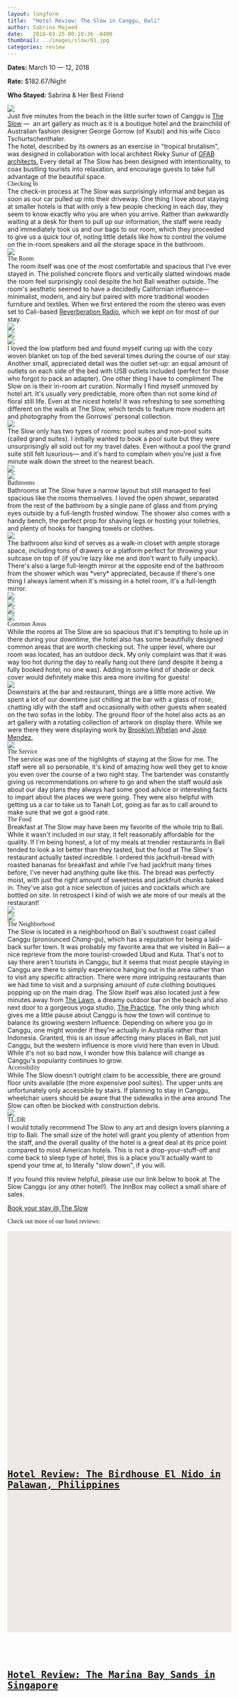 ```yaml
---
layout: longform
title:  "Hotel Review: The Slow in Canggu, Bali"
author: Sabrina Majeed
date:   2018-03-25 00:10:36 -0400
thumbnail: ../images/slow/01.jpg
categories: review
---
```


<div style="max-width: 650px; margin: auto;">
<p class="f7 di mr4"><b>Dates:</b> March 10 — 12, 2018</p>
<p class="f7 di mr4"><b>Rate:</b> $182.67/Night</p>
<p class="f7 di"><b>Who Stayed:</b> Sabrina & Her Best Friend</p>
</div>

<img class="mt4-ns mt3 mb4-ns mb3" src="/images/slow/01.jpg">

<p class="pb4 f4" style="max-width: 650px; margin: auto;">
Just five minutes from the beach in the little surfer town of Canggu is <a href="https://www.agoda.com/partners/partnersearch.aspx?cid=1801609&pcs=1&hid=1515695" target="new">The Slow</a> —  an art gallery as much as it is a boutique hotel and the brainchild of Australian fashion designer George Gorrow (of Ksubi) and his wife Cisco Tschurtschenthaler.</p>

<p class="pb3 pb4-ns" style="max-width: 650px; margin: auto;">
The hotel, described by its owners as an exercise in "tropical brutalism", was designed in collaboration with local architect Rieky Sunur of <a href="http://gfabarchitects.com/" target="new">GFAB architects.</a> Every detail at The Slow has been designed with intentionality, to coax bustling tourists into relaxation, and encourage guests to take full advantage of the beautiful space.</p>

<p id="anchor" class="f3 pb2" style="max-width: 650px; margin: auto; font-family: 'Gilroy-ExtraBold';">Checking In</p>

<p class="pb4-ns pb3" style="max-width: 650px; margin: auto;">
The check-in process at The Slow was surprisingly informal and began as soon as our car pulled up into their driveway. One thing I love about staying at smaller hotels is that with only a few people checking in each day, they seem to know exactly who you are when you arrive. Rather than awkwardly waiting at a desk for them to pull up our information, the staff were ready and immediately took us and our bags to our room, which they proceeded to give us a quick tour of, noting little details like how to control the volume on the in-room speakers and all the storage space in the bathroom.</p>

<div class="fl w-100 mb3 mb4-ns">
<img src="../images/slow/02.jpg">
</div>

<p class="f3 pb2" style="max-width: 650px; margin: auto; font-family: 'Gilroy-ExtraBold';">The Room</p>

<p class="pb4-ns pb3" style="max-width: 650px; margin: auto;">
The room itself was one of the most comfortable and spacious that I've ever stayed in. The polished concrete floors and vertically slatted windows made the room feel surprisingly cool despite the hot Bali weather outside. The room's aesthetic seemed to have a decidedly Californian influence— minimalist, modern, and airy but paired with more traditional wooden furniture and textiles. When we first entered the room the stereo was even set to Cali-based <a href="http://reverberationradio.com/" target="new">Reverberation Radio</a>, which we kept on for most of our stay.</p>

<div class="fl w-100 mb1 mb2-ns">
<img src="../images/slow/03.jpg">
</div>
<div class="fl w-100 w-50-ns pr1-ns mb1 mb0-ns">
<img src="../images/slow/01.jpg">
</div>
<div class="fl w-100 w-50-ns pl1-ns mb3 mb4-ns">
<img src="../images/slow/04.jpg">
</div>

<p class="pb4-ns pb3" style="max-width: 650px; margin: auto;">
I loved the low platform bed and found myself curing up with the cozy woven blanket on top of the bed several times during the course of our stay. Another small, appreciated detail was the outlet set-up: an equal amount of outlets on each side of the bed with USB outlets included (perfect for those who forgot to pack an adapter). One other thing I have to compliment The Slow on is their in-room art curation. Normally I find myself unmoved by hotel art. It's usually very predictable, more often than not some kind of floral still life. Even at the nicest hotels! It was refreshing to see something different on the walls at The Slow, which tends to feature more modern art and photography from the Gorrows' personal collection.</p>

<div class="fl w-100 mb3 mb4-ns">
<img src="../images/slow/05.jpg">
</div>

<p class="pb4-ns pb3" style="max-width: 650px; margin: auto;">
The Slow only has two types of rooms: pool suites and non-pool suits (called grand suites). I initially wanted to book a pool suite but they were unsurprisingly all sold out for my travel dates. Even without a pool the grand suite still felt luxurious— and it's hard to complain when you're just a five minute walk down the street to the nearest beach.</p>

<div class="fl w-100 w-50-ns pr1-ns mb1 mb0-ns">
<img src="../images/slow/06.jpg">
</div>
<div class="fl w-100 w-50-ns pl1-ns mb3 mb4-ns">
<img src="../images/slow/07.jpg">
</div>

<p class="f3 pb2" style="max-width: 650px; margin: auto; font-family: 'Gilroy-ExtraBold';"> Bathrooms</p>

<p class="pb4-ns pb3" style="max-width: 650px; margin: auto;">Bathrooms at The Slow have a narrow layout but still managed to feel spacious like the rooms themselves. I loved the open shower, separated from the rest of the bathroom by a single pane of glass and from prying eyes outside by a full-length frosted window. The shower also comes with a handy bench, the perfect prop for shaving legs or hosting your toiletries, and plenty of hooks for hanging towels or clothes.</p>

<div class="fn center mb3 mb4-ns tc" style="max-width: 650px">
<img src="../images/slow/08.jpg">
</div>

<p class="pb4-ns pb3" style="max-width: 650px; margin: auto;">
The bathroom also kind of serves as a walk-in closet with ample storage space, including tons of drawers or a platform perfect for throwing your suitcase on top of (if you're lazy like me and don't want to fully unpack). There's also a large full-length mirror at the opposite end of the bathroom from the shower which was *very* appreciated, because if there's one thing I always lament when it's missing in a hotel room, it's a full-length mirror.</p>

<div class="fl w-100 w-50-ns pr1-ns mb1 mb0-ns">
<img src="../images/slow/12.jpg">
</div>
<div class="fl w-100 w-50-ns pl1-ns mb2">
<img src="../images/slow/09.jpg">
</div>
<div class="fl w-100 w-50-ns pr1-ns mb1 mb0-ns">
<img src="../images/slow/10.jpg">
</div>
<div class="fl w-100 w-50-ns pl1-ns mb3 mb4-ns">
<img src="../images/slow/11.jpg">
</div>

<p class="f3 pb2" style="max-width: 650px; margin: auto; font-family: 'Gilroy-ExtraBold';">Common Areas</p>

<p class="pb3 pb4-ns" style="max-width: 650px; margin: auto;">While the rooms at The Slow are so spacious that it's tempting to hole up in there during your downtime, the hotel also has some beautifully designed common areas that are worth checking out. The upper level, where our room was located, has an outdoor deck. My only complaint was that it was way too hot during the day to really hang out there (and despite it being a fully booked hotel, no one was). Adding in some kind of shade or deck cover would definitely make this area more inviting for guests!
</p>

<div class="fl w-100 mb3 mb4-ns">
<img src="../images/slow/13.jpg">
</div>

<p class="pb4-ns pb3" style="max-width: 650px; margin: auto;">Downstairs at the bar and restaurant, things are a little more active. We spent a lot of our downtime just chilling at the bar with a glass of rosé, chatting idly with the staff and occasionally with other guests when seated on the two sofas in the lobby. The ground floor of the hotel also acts as an art gallery with a rotating collection of artwork on display there. While we were there they were displaying work by <a href="http://www.brooklynwhelan.com/" target="new">Brooklyn Whelan</a> and <a href="https://www.josemiguelmendez.com/" target="new">Jose Mendez.</a></p>

<div class="fl w-100 mb3 mb4-ns">
<img src="../images/slow/14.jpg">
</div>

<p class="f3 pb2" style="max-width: 650px; margin: auto; font-family: 'Gilroy-ExtraBold';">The Service</p>

<p class="pb4-ns pb3" style="max-width: 650px; margin: auto;">The service was one of the highlights of staying at the Slow for me. The staff were all so personable, it's kind of amazing how well they get to know you even over the course of a two night stay. The bartender was constantly giving us recommendations on where to go and when the staff would ask about our day plans they always had some good advice or interesting facts to impart about the places we were going. They were also helpful with getting us a car to take us to Tanah Lot, going as far as to call around to make sure that we got a good rate.</p>

<p class="f3 pb2" style="max-width: 650px; margin: auto; font-family: 'Gilroy-ExtraBold';">The Food</p>

<p class="pb4-ns pb3" style="max-width: 650px; margin: auto;">Breakfast at The Slow may have been my favorite of the whole trip to Bali. While it wasn't included in our stay, it felt reasonably affordable for the quality. If I'm being honest, a lot of my meals at trendier restaurants in Bali tended to look a lot better than they tasted, but the food at The Slow's restaurant actually tasted incredible. I ordered this jackfruit-bread with roasted bananas for breakfast and while I've had jackfruit many times before, I've never had anything quite like this. The bread was perfectly moist, with just the right amount of sweetness and jackfruit chunks baked in. They've also got a nice selection of juices and cocktails which are bottled on site. In retrospect I kind of wish we ate more of our meals at the restaurant!</p>

<div class="fl w-100 w-50-ns pr1-ns mb1 mb0-ns">
<img src="../images/slow/16.jpg">
</div>
<div class="fl w-100 w-50-ns pl1-ns mb3 mb4-ns">
<img src="../images/slow/17.jpg">
</div>

<p class="f3 pb2" style="max-width: 650px; margin: auto; font-family: 'Gilroy-ExtraBold';">The Neighborhood</p>

<p class="pb3 pb4-ns" style="max-width: 650px; margin: auto;">
The Slow is located in a neighborhood on Bali's southwest coast called Canggu (pronounced <i>Chang</i>-gu), which has a reputation for being a laid-back surfer town. It was probably my favorite area that we visited in Bali— a nice reprieve from the more tourist-crowded Ubud and Kuta. That's not to say there aren't tourists in Canggu, but it seems that most people staying in Canggu are there to simply experience hanging out in the area rather than to visit any specific attraction. There were more intriguing restaurants than we had time to visit and a surprising amount of cute clothing boutiques popping up on the main drag. The Slow itself was also located just a few minutes away from <a href="https://foursquare.com/v/the-lawn/56640fb1498e318179a472e4" target="new">The Lawn</a>, a dreamy outdoor bar on the beach and also next door to a gorgeous yoga studio, <a href="https://www.thepracticebali.com/" target="new">The Practice</a>. The only thing which gives me a little pause about Canggu is how the town will continue to balance its growing western influence. Depending on where you go in Canggu, one might wonder if they're actually in Australia rather than Indonesia. Granted, this is an issue affecting many places in Bali, not just Canggu, but the western influence is more vivid here than even in Ubud. While it's not so bad now, I wonder how this balance will change as Canggu's popularity continues to grow.
</p>

<p class="f3 pb2" style="max-width: 650px; margin: auto; font-family: 'Gilroy-ExtraBold';">Accessibility</p>

<p class="pb4" style="max-width: 650px; margin: auto;">
While The Slow doesn't outright claim to be accessible, there are ground floor units available (the more expensive pool suites). The upper units are unfortunately only accessible by stairs. If planning to stay in Canggu, wheelchair users should be aware that the sidewalks in the area around The Slow can often be blocked with construction debris.</p>

<div class="fl w-100 mb3 mb4-ns">
<img src="../images/slow/15.jpg">
</div>

<p class="f3 pb2" style="max-width: 650px; margin: auto; font-family: 'Gilroy-ExtraBold';">TL;DR</p>

<p class="pb4" style="max-width: 650px; margin: auto;">
I would totally recommend The Slow to any art and design lovers planning a trip to Bali. The small size of the hotel will grant you plenty of attention from the staff, and the overall quality of the hotel is a great deal at its price point compared to most American hotels. This is not a drop-your-stuff-off and come back to sleep type of hotel, this is a place you'll actually want to spend your time at, to literally "slow down", if you will. </p>

<div class="tc tl-ns" style="max-width: 650px; margin: auto;">
<p class="lh-copy">If you found this review helpful, please use our link below to book at The Slow Canggu (or any other hotel!). The InnBox may collect a small share of sales.</p>
<a target="_blank" class="f5 link ba bw1 ph3 pv2 mb2 dib orange" href="https://www.agoda.com/partners/partnersearch.aspx?cid=1801609&pcs=1&hid=1515695">Book your stay @ The Slow</a>
</div>

<p class="tc f3 pt5 pb3 lh-title" style="font-family: 'Gilroy-ExtraBold'">Check out more of our hotel reviews:</p>

<div class="fl w-100 w-50-ns pr2-ns mb4">
  <a href="http://theinnbox.co/birdhouse-el-nido-review/"><div class="relative" style="height: 450px; background-color:#ECEAE7;">
    <div class="bg-center cover" style="background-image: url('../images/birdhouse/1.jpg'); padding-bottom:100%; width:100%;"></div>
    <div class="absolute bottom-2 bg-white pv3 ph4 mh4">
      <h2 style="font-family: 'Inconsolata', monospace;" class="mb1">
      <a class="f5 lh-title post-link" href="http://theinnbox.co/birdhouse-el-nido-review/">Hotel Review: The Birdhouse El Nido in Palawan, Philippines</a>
      </h2>
    </div>
  </div>
</a>
</div>

<div class="fl w-100 w-50-ns pl2-ns mb1 mb0-ns">
  <a href="http://theinnbox.co/marina-bay-sands-singapore-review/"><div class="relative" style="height: 450px; background-color:#ECEAE7;">
    <div class="bg-center cover" style="background-image: url('../images/mbs/17.jpg'); padding-bottom:100%; width:100%;"></div>
    <div class="absolute bottom-2 bg-white pv3 ph4 mh4">
      <h2 style="font-family: 'Inconsolata', monospace;" class="mb1">
      <a class="f5 lh-title post-link" href="http://theinnbox.co/marina-bay-sands-singapore-review/">Hotel Review: The Marina Bay Sands in Singapore</a>
      </h2>
    </div>
  </div>
</a>
</div>
